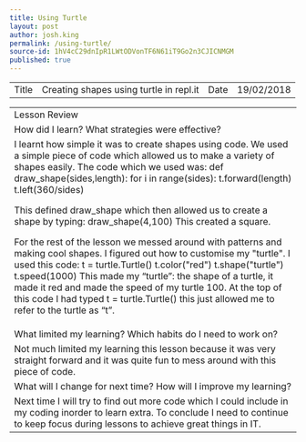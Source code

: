 ```yaml
---
title: Using Turtle
layout: post
author: josh.king
permalink: /using-turtle/
source-id: 1hV4cC29dnIpR1LWtODVonTF6N61iT9Go2n3CJICNMGM
published: true
---
```

<table>
  <tr>
    <td>Title</td>
    <td>Creating shapes using turtle in repl.it</td>
    <td>Date</td>
    <td>19/02/2018</td>
  </tr>
</table>


<table>
  <tr>
    <td>Lesson Review</td>
  </tr>
  <tr>
    <td>How did I learn? What strategies were effective? </td>
  </tr>
  <tr>
    <td>I learnt how simple it was to create shapes using code. We used a simple piece of code which allowed us to make a variety of shapes easily. The code which we used was:
def draw_shape(sides,length):
  for i in range(sides):
    t.forward(length)
    t.left(360/sides)

This defined draw_shape which then allowed us to create a shape by typing:
  draw_shape(4,100)
This created a square.

For the rest of the lesson we messed around with patterns and making cool shapes. I figured out how to customise my "turtle". I used this code:
t = turtle.Turtle()
t.color("red")
t.shape("turtle")
t.speed(1000)
This made my “turtle”: the shape of a turtle, it made it red and made the speed of my turtle 100. At the top of this code I had typed t = turtle.Turtle() this just allowed me to refer to the turtle as “t”.
 
 </td>
  </tr>
  <tr>
    <td>What limited my learning? Which habits do I need to work on? </td>
  </tr>
  <tr>
    <td>Not much limited my learning this lesson because it was very straight forward and it was quite fun to mess around with this piece of code.</td>
  </tr>
  <tr>
    <td>What will I change for next time? How will I improve my learning?</td>
  </tr>
  <tr>
    <td>Next time I will try to find out more code which I could include in my coding inorder to learn extra. To conclude I need to continue to keep focus during lessons to achieve great things in IT. 
</td>
  </tr>
</table>


